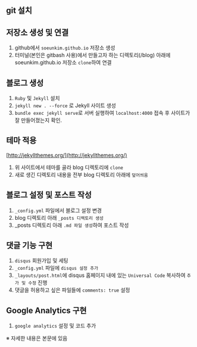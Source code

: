 ## git 설치

## 저장소 생성 및 연결

1. github에서 `soeunkim.github.io` 저장소 생성
2. 터미널(본인은 gitbash 사용)에서 만들고자 하는 디렉토리(/blog) 아래에 soeunkim.github.io 저장소 `clone`하여 연결

## 블로그 생성

1. `Ruby` 및 `Jekyll` 설치
2. `jekyll new . --force` 로 Jekyll 사이트 생성
3. `bundle exec jekyll serve`로 서버 실행하여 `localhost:4000` 접속 후 사이트가 잘 만들어졌는지 확인.

## 테마 적용

[http://jekyllthemes.org/](http://jekyllthemes.org/)  
1. 위 사이트에서 테마를 골라 blog 디렉토리에 `clone`
2. 새로 생긴 디렉토리 내용을 전부 blog 디렉토리 아래에 `덮어씌움`

## 블로그 설정 및 포스트 작성

1. `_config.yml` 파일에서 블로그 설정 변경
2. blog 디렉토리 아래 `_posts 디렉토리 생성`
3. _posts 디렉토리 아래 `.md 파일 생성`하여 포스트 작성 

## 댓글 기능 구현

1. `disqus` 회원가입 및 세팅
2. `_config.yml` 파일에 `disqus 설정 추가`
3. `_layouts/post.html`에 disqus 홈페이지 내에 있는 `Universal Code` 복사하여 `추가 및 수정` 진행
4. 댓글을 허용하고 싶은 파일들에 `comments: true` 설정

## Google Analytics 구현

1. `google analytics` 설정 및 코드 추가

※ 자세한 내용은 본문에 있음